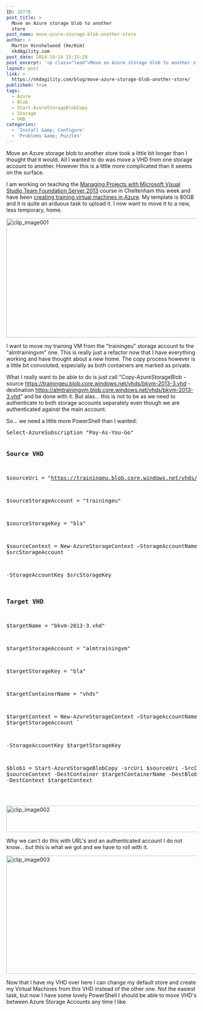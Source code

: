```yaml
---
ID: 10778
post_title: >
  Move an Azure storage blob to another
  store
post_name: move-azure-storage-blob-another-store
author: >
  Martin Hinshelwood (He/Him)
  nkdAgility.com
post_date: 2014-10-14 15:15:29
post_excerpt: '<p class="lead">Move an Azure storage blob to another store took a little bit longer than I thought that it would. All I wanted to do was move a VHD from one storage account to another. However this is a little more complicated than it seems on the surface.</p>'
layout: post
link: >
  https://nkdagility.com/blog/move-azure-storage-blob-another-store/
published: true
tags:
  - Azure
  - Blob
  - Start-AzureStorageBlobCopy
  - Storage
  - VHD
categories:
  - 'Install &amp; Configure'
  - 'Problems &amp; Puzzles'
---
```

<p class="lead">Move an Azure storage blob to another store took a little bit longer than I thought that it would. All I wanted to do was move a VHD from one storage account to another. However this is a little more complicated than it seems on the surface.</p>
<p>I am working on teaching the <a href="http://nakedalmweb.wpengine.com/training/courses/managing-projects-microsoft-visual-studio-team-foundation-server-2013/">Managing Projects with Microsoft Visual Studio Team Foundation Server 2013</a> course in Cheltenham this week and have been <a href="http://nakedalmweb.wpengine.com/creating-training-virtual-machines-azure/">creating training virtual machines in Azure</a>. My template is 80GB and it is quite an arduous task to upload it. I now want to move it to a new, less temporary, home.</p>
<p><img style="background-image: none; padding-top: 0px; padding-left: 0px; margin: 0px; display: inline; padding-right: 0px; border: 0px;" title="clip_image001" src="http://nakedalmweb.wpengine.com/wp-content/uploads/2014/10/clip-image0012.png" alt="clip_image001" width="800" height="314" border="0" /></p>
<p>I want to move my training VM from the "trainingeu" storage account to the "almtrainingvm" one. This is really just a refactor now that I have everything working and have thought about a new home. The copy process however is a little bit convoluted, especially as both containers are marked as private.</p>
<p>What I really want to be able to do is just call "Copy-AzureStorageBlob -source <a href="https://trainingeu.blob.core.windows.net/vhds/bkvm-2013-3.vhd">https://trainingeu.blob.core.windows.net/vhds/bkvm-2013-3.vhd</a> -destination <a href="https://almtrainingvm.blob.core.windows.net/vhds/bkvm-2013-3.vhd">https://almtrainingvm.blob.core.windows.net/vhds/bkvm-2013-3.vhd</a>" and be done with it. But alas… this is not to be as we need to authenticate to both storage accounts separately even though we are authenticated against the main account.</p>
<p>So… we need a little more PowerShell than I wanted:</p>
<pre class="lang:default decode:true ">Select-AzureSubscription "Pay-As-You-Go"

### Source VHD

$sourceUri = "https://trainingeu.blob.core.windows.net/vhds/bkvm-2013-3.vhd"

$sourceStorageAccount = "trainingeu"

$sourceStorageKey = "bla"

$sourceContext = New-AzureStorageContext –StorageAccountName $srcStorageAccount `

-StorageAccountKey $srcStorageKey

### Target VHD

$targetName = "bkvm-2013-3.vhd"

$targetStorageAccount = "almtrainingvm"

$targetStorageKey = "bla"

$targetContainerName = "vhds"

$targetContext = New-AzureStorageContext –StorageAccountName $targetStorageAccount `

-StorageAccountKey $targetStorageKey

$blob1 = Start-AzureStorageBlobCopy -srcUri $sourceUri -SrcContext $sourceContext -DestContainer $targetContainerName -DestBlob $targetName -DestContext $targetContext
</pre>
<p>&nbsp;</p>
<p><img style="background-image: none; padding-top: 0px; padding-left: 0px; margin: 0px; display: inline; padding-right: 0px; border: 0px;" title="clip_image002" src="http://nakedalmweb.wpengine.com/wp-content/uploads/2014/10/clip-image0022.png" alt="clip_image002" width="800" height="70" border="0" /></p>
<p>Why we can't do this with URL's and an authenticated account I do not know… but this is what we got and we have to roll with it.</p>
<p><img style="background-image: none; padding-top: 0px; padding-left: 0px; display: inline; padding-right: 0px; border: 0px;" title="clip_image003" src="http://nakedalmweb.wpengine.com/wp-content/uploads/2014/10/clip-image0032.png" alt="clip_image003" width="800" height="312" border="0" /></p>
<p>Now that I have my VHD over here I can change my default store and create my Virtual Machines from this VHD instead of the other one. Not the easiest task, but now I have some lovely PowerShell I should be able to move VHD's between Azure Storage Accounts any time I like.</p>
